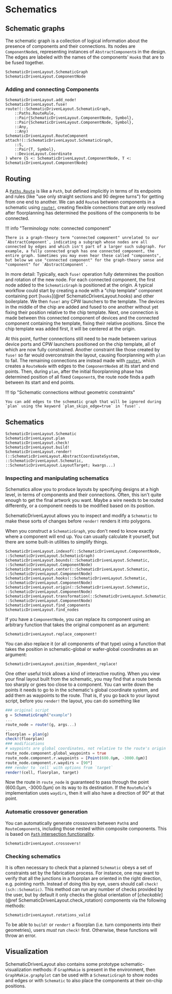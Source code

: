 # Schematics

## Schematic graphs

The schematic graph is a collection of logical information about the presence of components
and their connections. Its nodes are `ComponentNode`s, representing instances of `AbstractComponent`s
in the design. The edges are labeled with the names of the components' `Hook`s that are to
be fused together.

```@docs
SchematicDrivenLayout.SchematicGraph
SchematicDrivenLayout.ComponentNode
```

### Adding and connecting Components

```@docs
SchematicDrivenLayout.add_node!
SchematicDrivenLayout.fuse!
route!(::SchematicDrivenLayout.SchematicGraph,
    ::Paths.RouteRule,
    ::Pair{SchematicDrivenLayout.ComponentNode, Symbol},
    ::Pair{SchematicDrivenLayout.ComponentNode, Symbol},
    ::Any,
    ::Any)
SchematicDrivenLayout.RouteComponent
attach!(::SchematicDrivenLayout.SchematicGraph,
    ::S,
    ::Pair{T, Symbol},
    ::DeviceLayout.Coordinate
) where {S <: SchematicDrivenLayout.ComponentNode, T <: SchematicDrivenLayout.ComponentNode}
```

## Routing

A [`Paths.Route`](@ref) is like a `Path`, but defined implicitly in terms of its endpoints and rules (like "use only straight sections and 90 degree turns") for getting from one end to another. We can add `Route`s between components in a schematic using [`route!`](@ref), creating flexible connections that are only resolved after floorplanning has determined the positions of the components to be connected.

!!! info "Terminology note: connected component"
    
    There is a graph-theory term "connected component" unrelated to our `AbstractComponent`, indicating a subgraph whose nodes are all connected by edges and which isn't part of a larger such subgraph. For example, a fully connected graph has one connected component, the entire graph. Sometimes you may even hear these called "components", but below we use "connected component" for the graph-theory sense and "component" for `AbstractComponent`.

In more detail: Typically, each `fuse!` operation fully determines the position and rotation of the new node. For each connected component, the first node added to the `SchematicGraph` is positioned at the origin. A typical workflow could start by creating a node with a "chip template" component containing port [`hooks`](@ref SchematicDrivenLayout.hooks) and other boilerplate. We then `fuse!` any CPW launchers to the template. The devices in the middle of the chip are added and fused to one another without yet fixing their position relative to the chip template. Next, one connection is made between this connected component of devices and the connected component containing the template, fixing their relative positions. Since the chip template was added first, it will be centered at the origin.

At this point, further connections still need to be made between various device ports and CPW launchers positioned on the chip template, all of which are now fully constrained. Another constraint like those created by `fuse!` so far would overconstrain the layout, causing floorplanning with `plan` to fail. The remaining connections are instead made with [`route!`](@ref), which creates a `RouteNode` with edges to the `ComponentNode`s at its start and end points. Then, during `plan`, after the initial floorplanning phase has determined position of all fixed `Component`s, the route node finds a path between its start and end points.

!!! tip "Schematic connections without geometric constraints"
    
    You can add edges to the schematic graph that will be ignored during `plan` using the keyword `plan_skips_edge=true` in `fuse!`.

## Schematics

```@docs
SchematicDrivenLayout.Schematic
SchematicDrivenLayout.plan
SchematicDrivenLayout.check!
SchematicDrivenLayout.build!
SchematicDrivenLayout.render!(::SchematicDrivenLayout.AbstractCoordinateSystem, ::SchematicDrivenLayout.Schematic, ::SchematicDrivenLayout.LayoutTarget; kwargs...)
```

### Inspecting and manipulating schematics

Schematics allow you to produce layouts by specifying designs at a high level, in terms of
components and their connections. Often, this isn't quite enough to get the final artwork
you want. Maybe a wire needs to be routed differently, or a component needs to be modified
based on its position.

SchematicDrivenLayout allows you to inspect and modify a `Schematic` to make these sorts of
changes before `render!` renders it into polygons.

When you construct a `SchematicGraph`, you don't need to know exactly where a component will
end up. You can usually calculate it yourself, but there are some built-in utilities to
simplify things.

```@docs
SchematicDrivenLayout.indexof(::SchematicDrivenLayout.ComponentNode, ::SchematicDrivenLayout.SchematicGraph)
SchematicDrivenLayout.bounds(::SchematicDrivenLayout.Schematic, ::SchematicDrivenLayout.ComponentNode)
SchematicDrivenLayout.center(::SchematicDrivenLayout.Schematic, ::SchematicDrivenLayout.ComponentNode)
SchematicDrivenLayout.hooks(::SchematicDrivenLayout.Schematic, ::SchematicDrivenLayout.ComponentNode)
SchematicDrivenLayout.origin(::SchematicDrivenLayout.Schematic, ::SchematicDrivenLayout.ComponentNode)
SchematicDrivenLayout.transformation(::SchematicDrivenLayout.Schematic, ::SchematicDrivenLayout.ComponentNode)
SchematicDrivenLayout.find_components
SchematicDrivenLayout.find_nodes
```

If you have a `ComponentNode`, you can replace its component using an arbitrary function
that takes the original component as an argument:

```@docs
SchematicDrivenLayout.replace_component!
```

You can also replace it (or all components of that type) using a function that takes the
position in schematic-global or wafer-global coordinates as an argument:

```@docs
SchematicDrivenLayout.position_dependent_replace!
```

One other useful trick allows a kind of interactive routing. When you view your final layout
built from the schematic, you may find that a route bends too sharply or goes too close to a
component. You can write down the points it needs to go to in the schematic's global coordinate system,
and add them as waypoints to the route. That is, if you go back to your layout script,
before you `render!` the layout, you can do something like

```julia
### original script
g = SchematicGraph("example")
...
route_node = route!(g, args...)
...
floorplan = plan(g)
check!(floorplan)
### modifications
# waypoints are global coordinates, not relative to the route's origin
route_node.component.global_waypoints = true
route_node.component.r.waypoints = [Point(600.0μm, -3000.0μm)]
route_node.component.r.waydirs = [90°]
### render to `cell` with options from `target`
render!(cell, floorplan, target)
```

Now the route in `route_node` is guaranteed to pass through the point (600.0μm, -3000.0μm)
on its way to its destination. If the `RouteRule`'s implementation uses `waydirs`, then it
will also have a direction of 90° at that point.

### Automatic crossover generation

You can automatically generate crossovers between `Path`s and `RouteComponent`s, including those nested within composite components. This is based on [`Path` intersection functionality](../paths.md#Intersections).

```@docs
SchematicDrivenLayout.crossovers!
```

### Checking schematics

It is often necessary to check that a planned `Schematic` obeys a set of constraints set
by the fabrication process. For instance, one may want to verify that all the junctions
in a floorplan are oriented in the right direction, e.g. pointing north. Instead of doing
this by eye, users should call `check!(sch::Schematic)`. This method can
run any number of checks provided by the user, but by default it only checks the global orientation of
[_checkable_](@ref SchematicDrivenLayout.check_rotation) components via the following methods:

```@docs
SchematicDrivenLayout.rotations_valid
```

To be able to `build!` or `render!` a floorplan (i.e. turn components into their geometries), users _must_
run `check!` first. Otherwise, these functions will throw an error.

## Visualization

SchematicDrivenLayout also contains some prototype schematic-visualization methods: if `GraphMakie` is present in the environment, then `GraphMakie.graphplot` can be used with a `SchematicGraph` to show nodes and edges or with `Schematic` to also place the components at their on-chip positions.
